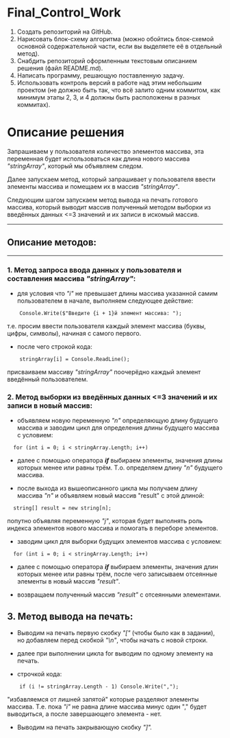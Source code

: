 # **Final_Control_Work**

1. Создать репозиторий на GitHub.
2. Нарисовать блок-схему алгоритма (можно обойтись блок-схемой основной содержательной части, если вы выделяете её в отдельный метод).
3. Снабдить репозиторий оформленным текстовым описанием решения (файл README.md).
4. Написать программу, решающую поставленную задачу.
5. Использовать контроль версий в работе над этим небольшим проектом (не должно быть так, что всё залито одним коммитом, как минимум этапы 2, 3, и 4 должны быть расположены в разных коммитах).

# **Описание решения**
Запрашиваем у пользователя количество элементов массива, эта переменная будет использоваться как длина нового массива *"stringArray"*, который мы объявляем следом.

Далее запускаем метод, который запрашивает у пользователя ввести элементы массива и помещаем их в массив *"stringArray"*.

Следующим шагом запускаем метод вывода на печать готового массива, который выводит массив полученный методом выборки из введённых данных <=3 значений и их записи в искомый массив.
___
## **Описание методов:**
___
### **1. Метод запроса ввода данных у пользователя и составления массива *"stringArray"*:**

- для условия что *"i"* не превышает длины массива указанной самим пользователем в начале, выполняем следующее действие:
```
    Console.Write($"Введите {i + 1}й элемент массива: ");
```
  т.е. просим ввести пользователя каждый элемент массива (буквы, цифры, символы), начиная с самого первого.

 -  после чего строкой кода:
```
    stringArray[i] = Console.ReadLine();
```
  присваиваем массиву *"stringArray"* поочерёдно каждый элемент введённый пользователем.

### **2. Метод выборки из введённых данных <=3 значений и их записи в новый массив:**

- объявляем новую переменную *"n"* определяющую длину будущего массива и заводим цикл для определения длины будущего массива с условием:
```
  for (int i = 0; i < stringArray.Length; i++)
```
- далее с помощью оператора ***if*** выбираем элементы, значения длины которых менее или равны трём. Т.о. определяем длину *"n"* будущего массива.

- после выхода из вышеописанного цикла мы получаем длину массива *"n"* и объявляем новый массив "result" с этой длиной:
```
  string[] result = new string[n];
```
  попутно объявляя переменную *"j"*, которая будет выполнять роль индекса элементов нового массива и помогать в переборе элементов.

- заводим цикл для выборки будущих элементов массива с условием:
```
  for (int i = 0; i < stringArray.Length; i++)
```
- далее с помощью оператора ***if*** выбираем элементы, значения длин которых менее или равны трём, после чего записываем отсеянные элементы в новый массив *"result"*.

- возвращаем полученный массив *"result"* с отсеянными элементами.

## **3. Метод вывода на печать:**

- Выводим на печать первую скобку *"["* (чтобы было как в задании), но добавляем перед скобкой *"\n"*, чтобы начать с новой строки.

- далее при выполнении цикла for выводим по одному элементу на печать.

- строчкой кода:
```
    if (i != stringArray.Length - 1) Console.Write(",");
```
  "избавляемся от лишней запятой" которые разделяют элементы массива. Т.е. пока *"i"* не равна длине массива минус один "," будет выводиться, а после завершающего элемента - нет.

- Выводим на печать закрывающую скобку *"]".*
